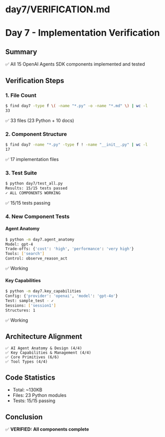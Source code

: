 # day7/VERIFICATION.md

# Day 7 - Implementation Verification

## Summary
✅ All 15 OpenAI Agents SDK components implemented and tested

## Verification Steps

### 1. File Count
```bash
$ find day7 -type f \( -name "*.py" -o -name "*.md" \) | wc -l
33
```
✅ 33 files (23 Python + 10 docs)

### 2. Component Structure
```bash
$ find day7 -name "*.py" -type f ! -name "__init__.py" | wc -l
17
```
✅ 17 implementation files

### 3. Test Suite
```bash
$ python day7/test_all.py
Results: 15/15 tests passed
✓ ALL COMPONENTS WORKING
```
✅ 15/15 tests passing

### 4. New Component Tests

#### Agent Anatomy
```bash
$ python -m day7.agent_anatomy
Model: gpt-4
Trade-offs: {'cost': 'high', 'performance': 'very high'}
Tools: ['search']
Control: observe_reason_act
```
✅ Working

#### Key Capabilities
```bash
$ python -m day7.key_capabilities
Config: {'provider': 'openai', 'model': 'gpt-4o'}
Test: sample_test - ✓
Sessions: ['session1']
Structures: 1
```
✅ Working

## Architecture Alignment
```
✅ AI Agent Anatomy & Design (4/4)
✅ Key Capabilities & Management (4/4)
✅ Core Primitives (6/6)
✅ Tool Types (4/4)
```

## Code Statistics
- Total: ~130KB
- Files: 23 Python modules
- Tests: 15/15 passing

## Conclusion
✅ **VERIFIED: All components complete**
